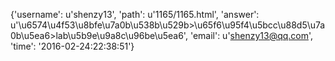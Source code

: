 {'username': u'shenzy13', 'path': u'1165/1165.html', 'answer': u'\u6574\u4f53\u8bfe\u7a0b\u538b\u529b>\u65f6\u95f4\u5bcc\u88d5\u7a0b\u5ea6>lab\u5b9e\u9a8c\u96be\u5ea6', 'email': u'shenzy13@qq.com', 'time': '2016-02-24:22:38:51'}
